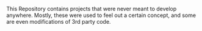 This Repository contains projects that were never meant to develop anywhere.
Mostly, these were used to feel out a certain concept, and some are even modifications of 3rd party code.
